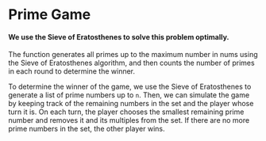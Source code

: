 # Prime Game

#### We use the Sieve of Eratosthenes to solve this problem optimally.

 The function generates all primes up to the maximum number in nums using the Sieve of Eratosthenes algorithm, and then counts the number of primes in each round to determine the winner.

To determine the winner of the game, we use the Sieve of Eratosthenes to generate a list of prime numbers up to `n`. Then, we can simulate the game by keeping track of the remaining numbers in the set and the player whose turn it is. On each turn, the player chooses the smallest remaining prime number and removes it and its multiples from the set. If there are no more prime numbers in the set, the other player wins.